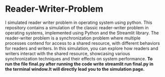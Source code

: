 # Reader-Writer-Problem
I simulated reader writer problem in operating system using python. 
This repository contains a simulation of the classic reader-writer problem in operating systems, implemented using Python and the Streamlit library. The reader-writer problem is a synchronization problem where multiple processes contend for access to a shared resource, with different behaviors for readers and writers. In this simulation, you can explore how readers and writers interact with the shared resource, showcasing various synchronization techniques and their effects on system performance.
**To run the file final.py after running the code write streamlit run final.py in the terminal window.It will directly lead you to the simulation page.**
